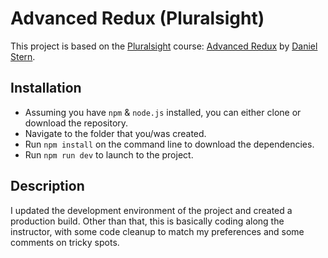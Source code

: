 # Advanced Redux (Pluralsight)
This project is based on the [Pluralsight](https://www.pluralsight.com/) course: [Advanced Redux](https://app.pluralsight.com/library/courses/flux-redux-mastering/table-of-contents) by [Daniel Stern](https://github.com/danielstern).

## Installation
* Assuming you have `npm` & `node.js` installed, you can either clone or download the repository. 
* Navigate to the folder that you/was created. 
* Run `npm install` on the command line to download the dependencies. 
* Run `npm run dev` to launch to the project.
  
## Description
I updated the development environment of the project and created a production build. Other than that, this is basically coding along the instructor, with some code cleanup to match my preferences and some comments on tricky spots. 
